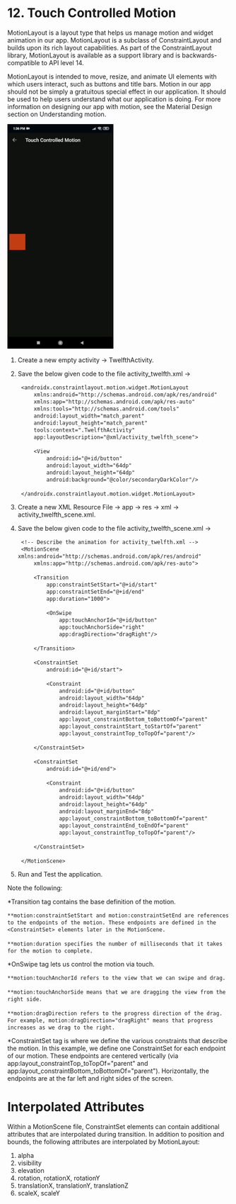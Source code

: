 # 12. Touch Controlled Motion

MotionLayout is a layout type that helps us manage motion and widget animation in our app. MotionLayout is a subclass of ConstraintLayout and builds upon its rich layout capabilities. As part of the ConstraintLayout library, MotionLayout is available as a support library and is backwards-compatible to API level 14.

MotionLayout is intended to move, resize, and animate UI elements with which users interact, such as buttons and title bars. Motion in our app should not be simply a gratuitous special effect in our application. It should be used to help users understand what our application is doing. For more information on designing our app with motion, see the Material Design section on Understanding motion.

[![Touch Controlled Motion](https://github.com/Vaibhav4697/AndroidUserInterface/blob/master/animations/animation_12.gif)](https://github.com/Vaibhav4697/AndroidUserInterface/blob/master/documentation/12.%20Touch%20Controlled%20Motion.md#12-touch-controlled-motion)

1. Create a new empty activity -> TwelfthActivity.

2. Save the below given code to the file activity_twelfth.xml ->

		<androidx.constraintlayout.motion.widget.MotionLayout
			xmlns:android="http://schemas.android.com/apk/res/android"
			xmlns:app="http://schemas.android.com/apk/res-auto"
			xmlns:tools="http://schemas.android.com/tools"
			android:layout_width="match_parent"
			android:layout_height="match_parent"
			tools:context=".TwelfthActivity"
			app:layoutDescription="@xml/activity_twelfth_scene">

			<View
				android:id="@+id/button"
				android:layout_width="64dp"
				android:layout_height="64dp"
				android:background="@color/secondaryDarkColor"/>

		</androidx.constraintlayout.motion.widget.MotionLayout>

3. Create a new XML Resource File -> app -> res -> xml -> activity_twelfth_scene.xml.

4. Save the below given code to the file activity_twelfth_scene.xml ->

		<!-- Describe the animation for activity_twelfth.xml -->
		<MotionScene xmlns:android="http://schemas.android.com/apk/res/android"
			xmlns:app="http://schemas.android.com/apk/res-auto">

			<Transition
				app:constraintSetStart="@+id/start"
				app:constraintSetEnd="@+id/end"
				app:duration="1000">

				<OnSwipe
					app:touchAnchorId="@+id/button"
					app:touchAnchorSide="right"
					app:dragDirection="dragRight"/>

			</Transition>

			<ConstraintSet
				android:id="@+id/start">

				<Constraint
					android:id="@+id/button"
					android:layout_width="64dp"
					android:layout_height="64dp"
					android:layout_marginStart="8dp"
					app:layout_constraintBottom_toBottomOf="parent"
					app:layout_constraintStart_toStartOf="parent"
					app:layout_constraintTop_toTopOf="parent"/>

			</ConstraintSet>

			<ConstraintSet
				android:id="@+id/end">

				<Constraint
					android:id="@+id/button"
					android:layout_width="64dp"
					android:layout_height="64dp"
					android:layout_marginEnd="8dp"
					app:layout_constraintBottom_toBottomOf="parent"
					app:layout_constraintEnd_toEndOf="parent"
					app:layout_constraintTop_toTopOf="parent"/>

			</ConstraintSet>

		</MotionScene>
		
5. Run and Test the application.

Note the following:

*Transition tag contains the base definition of the motion.

	**motion:constraintSetStart and motion:constraintSetEnd are references to the endpoints of the motion. These endpoints are defined in the <ConstraintSet> elements later in the MotionScene.

	**motion:duration specifies the number of milliseconds that it takes for the motion to complete.

*OnSwipe tag lets us control the motion via touch.

	**motion:touchAnchorId refers to the view that we can swipe and drag.

	**motion:touchAnchorSide means that we are dragging the view from the right side.

	**motion:dragDirection refers to the progress direction of the drag. For example, motion:dragDirection="dragRight" means that progress increases as we drag to the right.

*ConstraintSet tag is where we define the various constraints that describe the motion. In this example, we define one ConstraintSet for each endpoint of our motion. These endpoints are centered vertically (via app:layout_constraintTop_toTopOf="parent" and app:layout_constraintBottom_toBottomOf="parent"). Horizontally, the endpoints are at the far left and right sides of the screen.

# Interpolated Attributes

Within a MotionScene file, ConstraintSet elements can contain additional attributes that are interpolated during transition. In addition to position and bounds, the following attributes are interpolated by MotionLayout:
1. alpha
2. visibility
3. elevation
4. rotation, rotationX, rotationY
5. translationX, translationY, translationZ
6. scaleX, scaleY